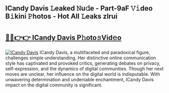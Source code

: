 ## ICandy Davis 𝙻eaked 𝙽u𝚍e - Part-9aF 𝚅𝚒deo B𝚒kini 𝙿hotos - Hot All 𝙻eaks zlrui

# <h2><a href="http://ld3bx3u.urlbe.top/?page=ICandy+Davis">🔗🔗👉👉 ICandy Davis P𝚑oto𝚜Vid𝚎o</a></h2>

[![ICandy Davis](https://i.imgur.com/eBuTRDB.gif)](http://ld3bx3u.urlbe.top/?page=ICandy+Davis)
ICandy Davis, a multifaceted and paradoxical figure, challenges simple understanding. Her distinctive online communication style has captivated and provoked critics, generating debates on privacy, self-expression, and the dynamics of digital communities. Though her next moves are unclear, her influence on the digital world is indisputable. With unwavering determination and undeniable enchantment, ICandy Davis impact on the digital community is significant.
